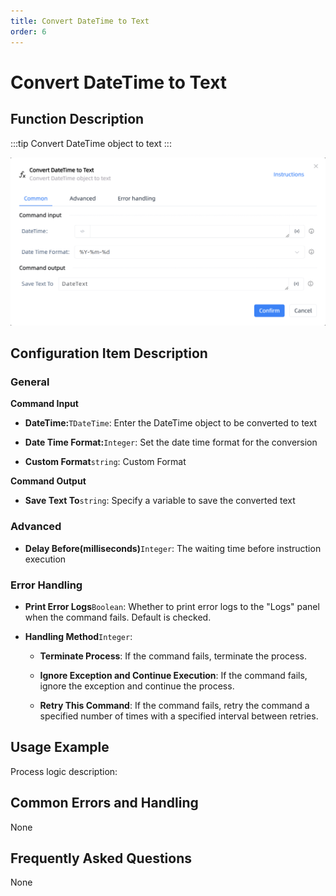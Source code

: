 ```yaml
---
title: Convert DateTime to Text
order: 6
---
```


# Convert DateTime to Text

## Function Description

:::tip 
Convert DateTime object to text
:::

![Convert DateTime to Text](../../../assets/Convert%20DateTime%20to%20Text_command.png)

## Configuration Item Description

### General

**Command Input**

- **DateTime:**`TDateTime`: Enter the DateTime object to be converted to text

- **Date Time Format:**`Integer`: Set the date time format for the conversion

- **Custom Format**`string`: Custom Format


**Command Output**

- **Save Text To**`string`: Specify a variable to save the converted text

### Advanced

- **Delay Before(milliseconds)**`Integer`: The waiting time before instruction execution

### Error Handling

- **Print Error Logs**`Boolean`: Whether to print error logs to the "Logs" panel when the command fails. Default is checked. 

- **Handling Method**`Integer`:

    - **Terminate Process**: If the command fails, terminate the process.

    - **Ignore Exception and Continue Execution**: If the command fails, ignore the exception and continue the process.

    - **Retry This Command**: If the command fails, retry the command a specified number of times with a specified interval between retries.

## Usage Example

Process logic description:

## Common Errors and Handling

None

## Frequently Asked Questions

None

